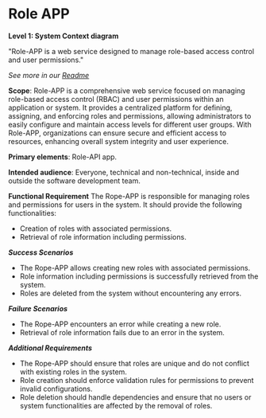 # Role APP


**Level 1: System Context diagram**

"Role-APP is a web service designed to manage role-based access control and user permissions."

_See more in our [Readme](https://github.com/wstiehler/zpe-project)_

**Scope**: Role-APP is a comprehensive web service focused on managing role-based access control (RBAC) and user permissions within an application or system. It provides a centralized platform for defining, assigning, and enforcing roles and permissions, allowing administrators to easily configure and maintain access levels for different user groups. With Role-APP, organizations can ensure secure and efficient access to resources, enhancing overall system integrity and user experience.

**Primary elements**: Role-API app.

**Intended audience**: Everyone, technical and non-technical, inside and outside the software development team.

**Functional Requirement**
The Rope-APP is responsible for managing roles and permissions for users in the system. It should provide the following functionalities:

* Creation of roles with associated permissions.
* Retrieval of role information including permissions.

***Success Scenarios***

* The Rope-APP allows creating new roles with associated permissions.
* Role information including permissions is successfully retrieved from the system.
* Roles are deleted from the system without encountering any errors.

***Failure Scenarios***

* The Rope-APP encounters an error while creating a new role.
* Retrieval of role information fails due to an error in the system.

***Additional Requirements***

* The Rope-APP should ensure that roles are unique and do not conflict with existing roles in the system.
* Role creation should enforce validation rules for permissions to prevent invalid configurations.
* Role deletion should handle dependencies and ensure that no users or system functionalities are affected by the removal of roles.